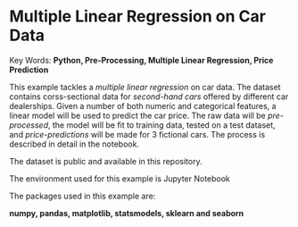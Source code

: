 # Multiple Linear Regression on Car Data
Key Words: <b>Python, Pre-Processing, Multiple Linear Regression, Price Prediction</b>

This example tackles a <em>multiple linear regression</em> on car data. The dataset contains corss-sectional data for <em>second-hand cars</em> offered by different car dealerships. Given a number of both numeric and categorical features, a linear model will be used to predict the car price. The raw data will be <em>pre-processed</em>, the model will be fit to training data, tested on a test dataset, and <em>price-predictions</em> will be made for 3 fictional cars. The process is described in detail in the notebook.

The dataset is public and available in this repository.

The environment used for this example is Jupyter Notebook

The packages used in this example are:

<b>numpy, pandas, matplotlib, statsmodels, sklearn and seaborn</b>
